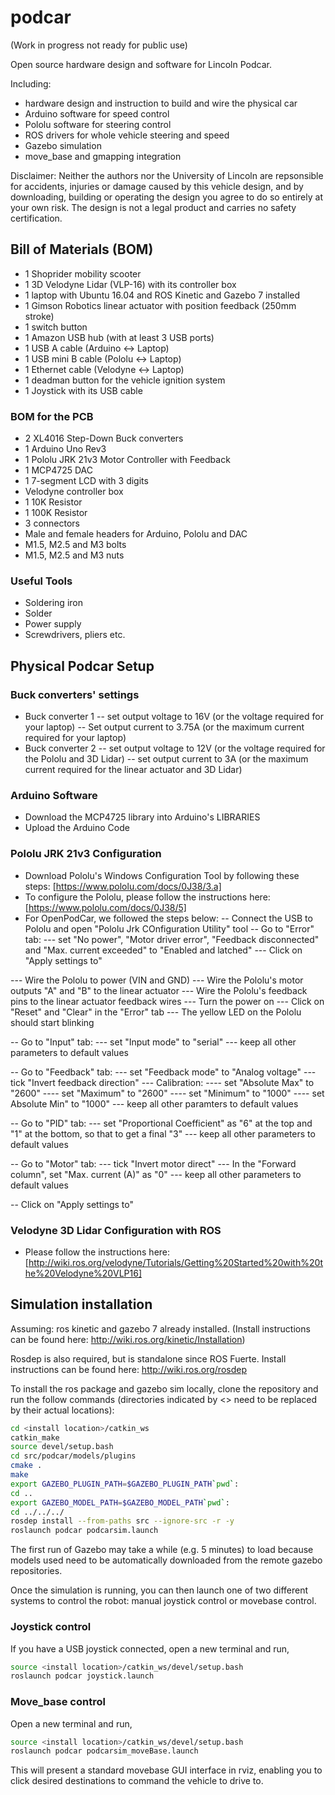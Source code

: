 # podcar

(Work in progress not ready for public use)

Open source hardware design and software for Lincoln Podcar.

Including:

- hardware design and instruction to build and wire the physical car
- Arduino software for speed control
- Pololu software for steering control
- ROS drivers for whole vehicle steering and speed
- Gazebo simulation
- move_base and gmapping integration

Disclaimer: Neither the authors nor the University of Lincoln are repsonsible for accidents, injuries or damage caused by this vehicle design, and by downloading, building or operating the design you agree to do so entirely at your own risk.  The design is not a legal product and carries no safety certification.


## Bill of Materials (BOM)

- 1 Shoprider mobility scooter
- 1 3D Velodyne Lidar (VLP-16) with its controller box
- 1 laptop with Ubuntu 16.04 and ROS Kinetic and Gazebo 7 installed
- 1 Gimson Robotics linear actuator with position feedback (250mm stroke)
- 1 switch button
- 1 Amazon USB hub (with at least 3 USB ports)
- 1 USB A cable (Arduino <-> Laptop)
- 1 USB mini B cable (Pololu <-> Laptop)
- 1 Ethernet cable (Velodyne <-> Laptop) 
- 1 deadman button for the vehicle ignition system
- 1 Joystick with its USB cable

### BOM for the PCB 
- 2 XL4016 Step-Down Buck converters 
- 1 Arduino Uno Rev3
- 1 Pololu JRK 21v3 Motor Controller with Feedback
- 1 MCP4725 DAC 
- 1 7-segment LCD with 3 digits
- Velodyne controller box
- 1 10K Resistor
- 1 100K Resistor
- 3 connectors
- Male and female headers for Arduino, Pololu and DAC 
- M1.5, M2.5 and M3 bolts
- M1.5, M2.5 and M3 nuts


### Useful Tools
- Soldering iron
- Solder
- Power supply
- Screwdrivers, pliers etc.



## Physical Podcar Setup


### Buck converters' settings
- Buck converter 1
-- set output voltage to 16V (or the voltage required for your laptop)
-- Set output current to 3.75A (or the maximum current required for your laptop)
- Buck converter 2
-- set output voltage to 12V (or the voltage required for the Pololu and 3D Lidar)
-- set output current to 3A (or the maximum current required for the linear actuator and 3D Lidar)


### Arduino Software
- Download the MCP4725 library into Arduino's LIBRARIES
- Upload the Arduino Code


### Pololu JRK 21v3 Configuration
- Download Pololu's Windows Configuration Tool by following these steps: [https://www.pololu.com/docs/0J38/3.a]
- To configure the Pololu, please follow the instructions here: [https://www.pololu.com/docs/0J38/5]
- For OpenPodCar, we followed the steps below:
-- Connect the USB to Pololu and open "Pololu Jrk COnfiguration Utility" tool
-- Go to "Error" tab:
--- set "No power", "Motor driver error", "Feedback disconnected" and "Max. current exceeded" to "Enabled and latched"
--- Click on "Apply settings to"

--- Wire the Pololu to power (VIN and GND)
--- Wire the Pololu's motor outputs "A" and "B" to the linear actuator 
--- Wire the Pololu's feedback pins to the linear actuator feedback wires
--- Turn the power on
--- Click on "Reset" and "Clear" in the "Error" tab
--- The yellow LED on the Pololu should start blinking

-- Go to "Input" tab: 
--- set "Input mode" to "serial"
--- keep all other parameters to default values

-- Go to "Feedback" tab:
--- set "Feedback mode" to "Analog voltage"
--- tick "Invert feedback direction"
--- Calibration:
---- set "Absolute Max" to "2600"
---- set "Maximum" to "2600"
---- set "Minimum" to "1000"
---- set Absolute Min" to "1000"
--- keep all other paramters to default values

-- Go to "PID" tab:
--- set "Proportional Coefficient" as "6" at the top and "1" at the bottom, so that to get a final "3"
--- keep all other parameters to default values

-- Go to "Motor" tab:
--- tick "Invert motor direct"
--- In the "Forward column", set "Max. current (A)" as "0"
--- keep all other parameters to default values

-- Click on "Apply settings to"


### Velodyne 3D Lidar Configuration with ROS
- Please follow the instructions here: [http://wiki.ros.org/velodyne/Tutorials/Getting%20Started%20with%20the%20Velodyne%20VLP16]

## Simulation installation

Assuming: ros kinetic and gazebo 7 already installed. (Install instructions can be found here: http://wiki.ros.org/kinetic/Installation)

Rosdep is also required, but is standalone since ROS Fuerte. Install instructions can be found here: http://wiki.ros.org/rosdep

To install the ros package and gazebo sim locally, clone the repository and run the follow commands (directories indicated by <> need to be replaced by their actual locations):

```bash
cd <install location>/catkin_ws
catkin_make
source devel/setup.bash
cd src/podcar/models/plugins
cmake .
make
export GAZEBO_PLUGIN_PATH=$GAZEBO_PLUGIN_PATH`pwd`:
cd ..
export GAZEBO_MODEL_PATH=$GAZEBO_MODEL_PATH`pwd`:
cd ../../../
rosdep install --from-paths src --ignore-src -r -y
roslaunch podcar podcarsim.launch
```

The first run of Gazebo may take a while (e.g. 5 minutes) to load because models used need to be automatically downloaded from the remote gazebo repositories.

Once the simulation is running, you can then launch one of two different systems to control the robot: manual joystick control or movebase control.


### Joystick control

If you have a USB joystick connected, open a new terminal and run,

```bash
source <install location>/catkin_ws/devel/setup.bash
roslaunch podcar joystick.launch
```

### Move_base control

Open a new terminal and run,

```bash
source <install location>/catkin_ws/devel/setup.bash
roslaunch podcar podcarsim_moveBase.launch
```

This will present a standard movebase GUI interface in rviz, enabling you to click desired destinations to command the vehicle to drive to.
